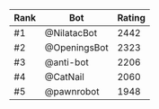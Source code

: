 Rank|Bot|Rating
---|---|---
#1|@NilatacBot|2442
#2|@OpeningsBot|2323
#3|@anti-bot|2206
#4|@CatNail|2060
#5|@pawnrobot|1948
